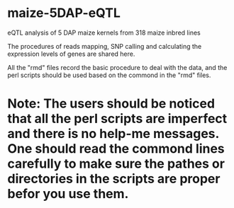 # maize-5DAP-eQTL

eQTL analysis of 5 DAP maize kernels from 318 maize inbred lines

The procedures of reads mapping, SNP calling and calculating the expression levels of genes are shared here.

All the "rmd" files record the basic procedure to deal with the data, and the perl scripts should be used based on the commond in the "rmd" files. 

# Note: The users should be noticed that all the perl scripts are imperfect and there is no help-me messages. One should read the commond lines carefully to make sure the pathes or directories in the scripts are proper befor you use them. 
